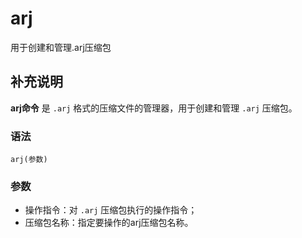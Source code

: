 arj
===

用于创建和管理.arj压缩包

## 补充说明

**arj命令** 是 `.arj` 格式的压缩文件的管理器，用于创建和管理 `.arj` 压缩包。

###  语法

```
arj(参数)
```

###  参数

*  操作指令：对  `.arj` 压缩包执行的操作指令；
*  压缩包名称：指定要操作的arj压缩包名称。


